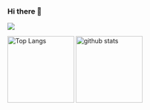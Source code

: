 ### Hi there 👋
![](https://badge42.herokuapp.com/api/stats/rsudo?cursus=42cursus)

<p align="left"> 
  <img alt="Top Langs" height="150px" src="https://github-readme-stats.vercel.app/api/top-langs/?username=risudo&layout=compact&show_icons=true&theme=gruvbox" />
  <img alt="github stats" height="150px" src="https://github-readme-stats.vercel.app/api?username=risudo&theme=gruvbox&show_icons=ture" />
</p>

<!--
**r-i0/r-i0** is a ✨ _special_ ✨ repository because its `README.md` (this file) appears on your GitHub profile.

Here are some ideas to get you started:

- 🔭 I’m currently working on ...
- 🌱 I’m currently learning ...
- 👯 I’m looking to collaborate on ...
- 🤔 I’m looking for help with ...
- 💬 Ask me about ...
- 📫 How to reach me: ...
- 😄 Pronouns: ...
- ⚡ Fun fact: ...
-->

